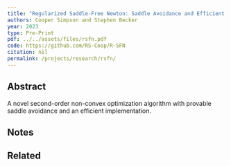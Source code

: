 ```yaml
---
title: "Regularized Saddle-Free Newton: Saddle Avoidance and Efficient Implementation"
authors: Cooper Simpson and Stephen Becker
year: 2023
type: Pre-Print
pdf: ../../assets/files/rsfn.pdf
code: https://github.com/RS-Coop/R-SFN
citation: nil
permalink: /projects/research/rsfn/
---
```

## Abstract
A novel second-order non-convex optimization algorithm with provable saddle avoidance and an efficient implementation.

## Notes

## Related